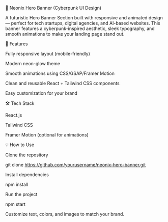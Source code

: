 🚀 Neonix Hero Banner (Cyberpunk UI Design)

A futuristic Hero Banner Section built with responsive and animated design — perfect for tech startups, digital agencies, and AI-based websites.
This banner features a cyberpunk-inspired aesthetic, sleek typography, and smooth animations to make your landing page stand out.

🧩 Features

Fully responsive layout (mobile-friendly)

Modern neon-glow theme

Smooth animations using CSS/GSAP/Framer Motion

Clean and reusable React + Tailwind CSS components

Easy customization for your brand

🛠️ Tech Stack

React.js

Tailwind CSS

Framer Motion (optional for animations)

💡 How to Use

Clone the repository

git clone https://github.com/yourusername/neonix-hero-banner.git


Install dependencies

npm install


Run the project

npm start


Customize text, colors, and images to match your brand.
